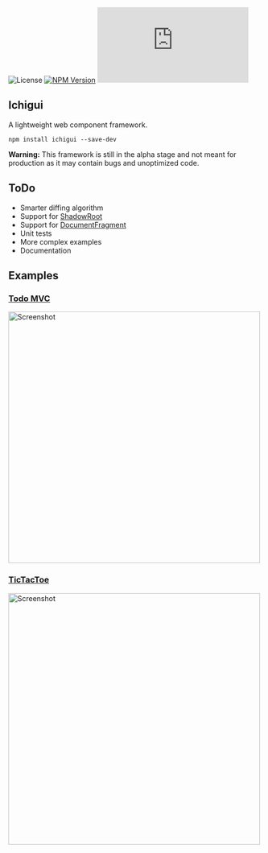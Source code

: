 ![License](https://img.shields.io/badge/license-MIT-1182c2.svg)
[![NPM Version](https://badge.fury.io/js/ichigui.svg)](https://badge.fury.io/js/ichigui)
[![File Size](https://badge-size.herokuapp.com/literallylara/ichigui/master/dist/ichigui.min.js)](https://github.com/literallylara/ichigui/blob/master/dist/ichigui.min.js)

Ichigui
----
A lightweight web component framework.

`npm install ichigui --save-dev`

**Warning:** This framework is still in the alpha stage and not meant for production as it may contain bugs and unoptimized code.

## ToDo
- Smarter diffing algorithm
- Support for [ShadowRoot](https://developer.mozilla.org/en-US/docs/Web/API/ShadowRoot)
- Support for [DocumentFragment](https://developer.mozilla.org/en-US/docs/Web/API/DocumentFragment)
- Unit tests
- More complex examples
- Documentation

## Examples

### [Todo MVC](https://literallylara.github.io/ichigui/examples/todo-mvc/)

<img alt="Screenshot" src="https://literallylara.github.io/ichigui/examples/todo-mvc/screenshot.png" width="500">

### [TicTacToe](https://literallylara.github.io/ichigui/examples/tic-tac-toe/)

<img alt="Screenshot" src="https://literallylara.github.io/ichigui/examples/tic-tac-toe/screenshot.png" width="500">
